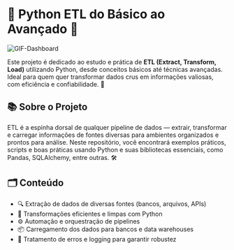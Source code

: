 
# 🐍 Python ETL do Básico ao Avançado 🚀

![GIF-Dashboard](https://github.com/user-attachments/assets/6bf9bf1d-16a8-4c61-8f68-e9d43a7a3dd9)


Este projeto é dedicado ao estudo e prática de **ETL (Extract, Transform, Load)** utilizando Python, desde conceitos básicos até técnicas avançadas. Ideal para quem quer transformar dados crus em informações valiosas, com eficiência e confiabilidade. 💎

## 📚 Sobre o Projeto

ETL é a espinha dorsal de qualquer pipeline de dados — extrair, transformar e carregar informações de fontes diversas para ambientes organizados e prontos para análise. Neste repositório, você encontrará exemplos práticos, scripts e boas práticas usando Python e suas bibliotecas essenciais, como Pandas, SQLAlchemy, entre outras. 🛠️

## 🗂️ Conteúdo

- 🔍 Extração de dados de diversas fontes (bancos, arquivos, APIs)
- 🧹 Transformações eficientes e limpas com Python
- ⚙️ Automação e orquestração de pipelines
- 📦 Carregamento dos dados para bancos e data warehouses
- 🚨 Tratamento de erros e logging para garantir robustez

